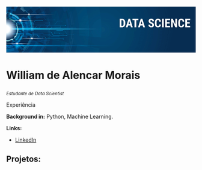 <p align="center">
  <img src="banner.png" >
</p>

# William de Alencar Morais
<sub>*Estudante de Data Scientist*</sub>

Experiência

**Background in:** Python, Machine Learning.

**Links:**
* [LinkedIn](https://www.linkedin.com/in/carlosfab)


## Projetos:
